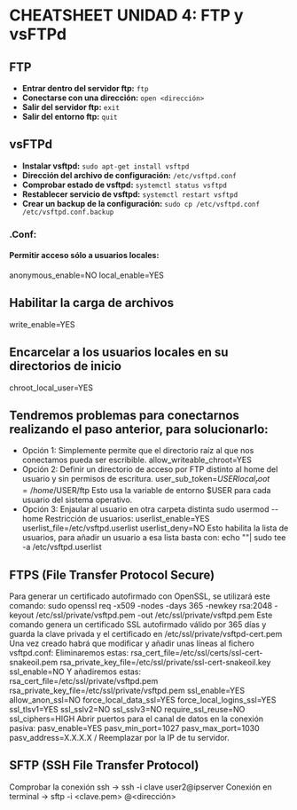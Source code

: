 # CHEATSHEET UNIDAD 4: FTP y vsFTPd

## FTP

- **Entrar dentro del servidor ftp:** `ftp`
- **Conectarse con una dirección:** `open <dirección>`
- **Salir del servidor ftp:** `exit`
- **Salir del entorno ftp:** `quit`

## vsFTPd

- **Instalar vsftpd:** `sudo apt-get install vsftpd`
- **Dirección del archivo de configuración:** `/etc/vsftpd.conf`
- **Comprobar estado de vsftpd:** `systemctl status vsftpd`
- **Restablecer servicio de vsftpd:** `systemctl restart vsftpd`
- **Crear un backup de la configuración:** `sudo cp /etc/vsftpd.conf /etc/vsftpd.conf.backup`

### .Conf:

#### Permitir acceso sólo a usuarios locales:
anonymous_enable=NO
local_enable=YES

## Habilitar la carga de archivos
write_enable=YES

## Encarcelar a los usuarios locales en su directorios de inicio
chroot_local_user=YES

## Tendremos problemas para conectarnos realizando el paso anterior, para solucionarlo: 
- Opción 1:
Simplemente permite que el directorio raíz al que nos conectamos pueda ser
escribible.
allow_writeable_chroot=YES
- Opción 2:
Definir un directorio de acceso por FTP distinto al home del usuario y sin
permisos de escritura.
user_sub_token=$USER
local_root=/home/$USER/ftp
Esto usa la variable de entorno $USER para cada usuario del sistema operativo.
- Opción 3: Enjaular al usuario en otra carpeta distinta
sudo usermod --home <carpeta> <usuario>
Restricción de usuarios:
userlist_enable=YES
userlist_file=/etc/vsftpd.userlist
userlist_deny=NO
Esto habilita la lista de usuarios, para añadir un usuario a esa lista basta con:
echo "<usuario>"| sudo tee -a /etc/vsftpd.userlist

## FTPS (File Transfer Protocol Secure)
Para generar un certificado autofirmado con OpenSSL, se utilizará este comando:
sudo openssl req -x509 -nodes -days 365 -newkey rsa:2048 -keyout /etc/ssl/private/vsftpd.pem -out /etc/ssl/private/vsftpd.pem
Este comando genera un certificado SSL autofirmado válido por 365 días y guarda la clave privada y el certificado en /etc/ssl/private/vsftpd-cert.pem
Una vez creado habrá que modificar y añadir unas líneas al fichero vsftpd.conf:
Eliminaremos estas:
rsa_cert_file=/etc/ssl/certs/ssl-cert-snakeoil.pem
rsa_private_key_file=/etc/ssl/private/ssl-cert-snakeoil.key
ssl_enable=NO
Y añadiremos estas:
rsa_cert_file=/etc/ssl/private/vsftpd.pem
rsa_private_key_file=/etc/ssl/private/vsftpd.pem
ssl_enable=YES
allow_anon_ssl=NO
force_local_data_ssl=YES
force_local_logins_ssl=YES
ssl_tlsv1=YES
ssl_sslv2=NO
ssl_sslv3=NO
require_ssl_reuse=NO
ssl_ciphers=HIGH
Abrir puertos para el canal de datos en la conexión pasiva:
pasv_enable=YES
pasv_min_port=1027
pasv_max_port=1030
pasv_address=X.X.X.X / Reemplazar por la IP de tu servidor.

## SFTP (SSH File Transfer Protocol)
Comprobar la conexión ssh -> ssh -i clave user2@ipserver
Conexión en terminal -> sftp -i <clave.pem> <usuario>@<dirección>
